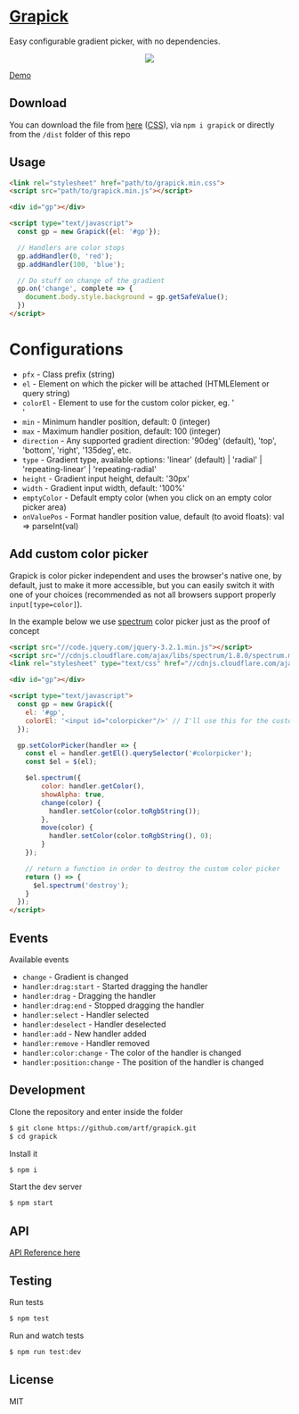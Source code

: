 # [Grapick](https://artf.github.io/grapick)


Easy configurable gradient picker, with no dependencies.

<p align="center"><img src="https://artf.github.io/grapick/assets/img/grapick.jpg" align="center"/></p>

[Demo](https://artf.github.io/grapick)





## Download

You can download the file from [here](https://cdn.rawgit.com/artf/grapick/master/dist/grapick.min.js) ([CSS](https://cdn.rawgit.com/artf/grapick/master/dist/grapick.min.css)), via `npm i grapick` or directly from the `/dist` folder of this repo





## Usage

```html
<link rel="stylesheet" href="path/to/grapick.min.css">
<script src="path/to/grapick.min.js"></script>

<div id="gp"></div>

<script type="text/javascript">
  const gp = new Grapick({el: '#gp'});

  // Handlers are color stops
  gp.addHandler(0, 'red');
  gp.addHandler(100, 'blue');

  // Do stuff on change of the gradient
  gp.on('change', complete => {
    document.body.style.background = gp.getSafeValue();
  })
</script>
```





# Configurations

* `pfx` - Class prefix (string)
* `el` - Element on which the picker will be attached (HTMLElement or query string)
* `colorEl` - Element to use for the custom color picker, eg. '<div class="my-custom-el"></div>'
* `min` - Minimum handler position, default: 0 (integer)
* `max` - Maximum handler position, default: 100 (integer)
* `direction` - Any supported gradient direction: '90deg' (default), 'top', 'bottom', 'right', '135deg', etc.
* `type` - Gradient type, available options: 'linear' (default) | 'radial' | 'repeating-linear' | 'repeating-radial'
* `height` - Gradient input height, default: '30px'
* `width` - Gradient input width, default: '100%'
* `emptyColor` - Default empty color (when you click on an empty color picker area)
* `onValuePos` - Format handler position value, default (to avoid floats): val => parseInt(val)





## Add custom color picker

Grapick is color picker independent and uses the browser's native one, by default, just to make it more accessible, but you can easily switch it with one of your choices (recommended as not all browsers support properly `input[type=color]`).

In the example below we use [spectrum](https://github.com/bgrins/spectrum) color picker just as the proof of concept

```html
<script src="//code.jquery.com/jquery-3.2.1.min.js"></script>
<script src="//cdnjs.cloudflare.com/ajax/libs/spectrum/1.8.0/spectrum.min.js"></script>
<link rel="stylesheet" type="text/css" href="//cdnjs.cloudflare.com/ajax/libs/spectrum/1.8.0/spectrum.min.css">

<div id="gp"></div>

<script type="text/javascript">
  const gp = new Grapick({
    el: '#gp',
    colorEl: '<input id="colorpicker"/>' // I'll use this for the custom color picker
  });

  gp.setColorPicker(handler => {
    const el = handler.getEl().querySelector('#colorpicker');
    const $el = $(el);

    $el.spectrum({
        color: handler.getColor(),
        showAlpha: true,
        change(color) {
          handler.setColor(color.toRgbString());
        },
        move(color) {
          handler.setColor(color.toRgbString(), 0);
        }
    });

    // return a function in order to destroy the custom color picker
    return () => {
      $el.spectrum('destroy');
    }
  });
</script>
```



## Events

Available events

* `change` - Gradient is changed
* `handler:drag:start` - Started dragging the handler
* `handler:drag` - Dragging the handler
* `handler:drag:end` - Stopped dragging the handler
* `handler:select` - Handler selected
* `handler:deselect` - Handler deselected
* `handler:add` - New handler added
* `handler:remove` - Handler removed
* `handler:color:change` - The color of the handler is changed
* `handler:position:change` - The position of the handler is changed





## Development

Clone the repository and enter inside the folder

```sh
$ git clone https://github.com/artf/grapick.git
$ cd grapick
```

Install it

```sh
$ npm i
```

Start the dev server

```sh
$ npm start
```





## API

[API Reference here](https://github.com/artf/grapick/wiki)





## Testing

Run tests

```sh
$ npm test
```

Run and watch tests

```sh
$ npm run test:dev
```





## License

MIT

